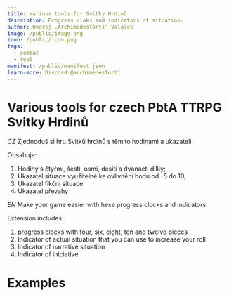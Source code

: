 ```yaml
---
title: Various tools for Svitky Hrdinů
description: Progress cloks and indicators of situation.
author: Ondřej „Archimedesfort1“ Valášek
image: /public/image.png
icon: /public/icon.png
tags:
  - combat
  - tool
manifest: /public/manifest.json
learn-more: Discord @archimedesfort1
---
```


# Various tools for czech PbtA TTRPG Svitky Hrdinů

_CZ_
Zjednoduš si hru Svitků hrdinů s těmito hodinami a ukazateli.

Obsahuje:

1. Hodiny s čtyřmi, šesti, osmi, desíti a dvanácti dílky;
2. Ukazatel situace využitelné ke ovlivnění hodu od -5 do 10,
3. Ukazatel fikční situace
4. Ukazatel převahy

_EN_
Make your game easier with hese progress clocks and indicators

Extension includes:

1. progress clocks with four, six, eight, ten and twelve pieces
2. Indicator of actual situation that you can use to increase your roll
3. Indicator of narrative situation
4. Indicator of iniciative

# Examples

